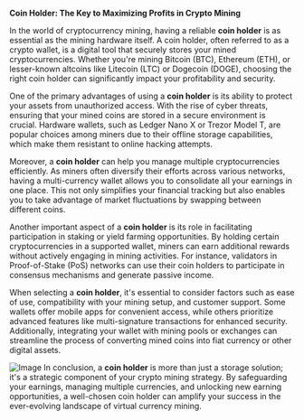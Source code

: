 **Coin Holder: The Key to Maximizing Profits in Crypto Mining**

In the world of cryptocurrency mining, having a reliable **coin holder** is as essential as the mining hardware itself. A coin holder, often referred to as a crypto wallet, is a digital tool that securely stores your mined cryptocurrencies. Whether you're mining Bitcoin (BTC), Ethereum (ETH), or lesser-known altcoins like Litecoin (LTC) or Dogecoin (DOGE), choosing the right coin holder can significantly impact your profitability and security.

One of the primary advantages of using a **coin holder** is its ability to protect your assets from unauthorized access. With the rise of cyber threats, ensuring that your mined coins are stored in a secure environment is crucial. Hardware wallets, such as Ledger Nano X or Trezor Model T, are popular choices among miners due to their offline storage capabilities, which make them resistant to online hacking attempts.

Moreover, a **coin holder** can help you manage multiple cryptocurrencies efficiently. As miners often diversify their efforts across various networks, having a multi-currency wallet allows you to consolidate all your earnings in one place. This not only simplifies your financial tracking but also enables you to take advantage of market fluctuations by swapping between different coins.

Another important aspect of a **coin holder** is its role in facilitating participation in staking or yield farming opportunities. By holding certain cryptocurrencies in a supported wallet, miners can earn additional rewards without actively engaging in mining activities. For instance, validators in Proof-of-Stake (PoS) networks can use their coin holders to participate in consensus mechanisms and generate passive income.

When selecting a **coin holder**, it's essential to consider factors such as ease of use, compatibility with your mining setup, and customer support. Some wallets offer mobile apps for convenient access, while others prioritize advanced features like multi-signature transactions for enhanced security. Additionally, integrating your wallet with mining pools or exchanges can streamline the process of converting mined coins into fiat currency or other digital assets.


![Image](https://github.com/user-attachments/assets/31692037-0104-4703-abd1-696b6a7dd41b)
In conclusion, a **coin holder** is more than just a storage solution; it's a strategic component of your crypto mining strategy. By safeguarding your earnings, managing multiple currencies, and unlocking new earning opportunities, a well-chosen coin holder can amplify your success in the ever-evolving landscape of virtual currency mining.